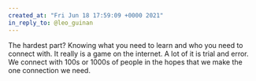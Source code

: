 ```yaml
---
created_at: "Fri Jun 18 17:59:09 +0000 2021"
in_reply_to: @leo_guinan
---
```


The hardest part? Knowing what you need to learn and who you need to connect with. It really is a game on the internet. A lot of it is trial and error. We connect with 100s or 1000s of people in the hopes that we make the one connection we need.